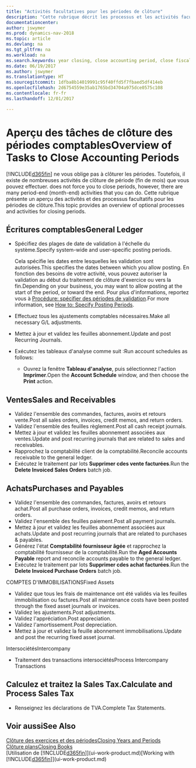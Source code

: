 ```yaml
---
title: "Activités facultatives pour les périodes de clôture"
description: "Cette rubrique décrit les processus et les activités facultatifs pour la clôture des périodes comptables dans Dynamics NAV."
documentationcenter: 
author: jswymer
ms.prod: dynamics-nav-2018
ms.topic: article
ms.devlang: na
ms.tgt_pltfrm: na
ms.workload: na
ms.search.keywords: year closing, close accounting period, close fiscal year, aging, creditor payments, vendor payments
ms.date: 06/19/2017
ms.author: jswymer
ms.translationtype: HT
ms.sourcegitcommit: 1dfba8b14019991c95f40ffd5f7fbaed5df414eb
ms.openlocfilehash: 2d6754559e35ab1765bd34704a975dce0575c108
ms.contentlocale: fr-fr
ms.lasthandoff: 12/01/2017

---
```

# <a name="overview-of-tasks-to-close-accounting-periods"></a><span data-ttu-id="93547-103">Aperçu des tâches de clôture des périodes comptables</span><span class="sxs-lookup"><span data-stu-id="93547-103">Overview of Tasks to Close Accounting Periods</span></span>
[!INCLUDE[d365fin](includes/d365fin_md.md)]<span data-ttu-id="93547-104"> ne vous oblige pas à clôturer les périodes. Toutefois, il existe de nombreuses activités de clôture de période (fin de mois) que vous pouvez effectuer.</span><span class="sxs-lookup"><span data-stu-id="93547-104"> does not force you to close periods, however, there are many period-end (month-end) activities that you can do.</span></span> <span data-ttu-id="93547-105">Cette rubrique présente un aperçu des activités et des processus facultatifs pour les périodes de clôture.</span><span class="sxs-lookup"><span data-stu-id="93547-105">This topic provides an overview of optional processes and activities for closing periods.</span></span>  

## <a name="general-ledger"></a><span data-ttu-id="93547-106">Écritures comptables</span><span class="sxs-lookup"><span data-stu-id="93547-106">General Ledger</span></span>
* <span data-ttu-id="93547-107">Spécifiez des plages de date de validation à l'échelle du système.</span><span class="sxs-lookup"><span data-stu-id="93547-107">Specify system-wide and user-specific posting periods.</span></span>  

    <span data-ttu-id="93547-108">Cela spécifie les dates entre lesquelles les validation sont autorisées.</span><span class="sxs-lookup"><span data-stu-id="93547-108">This specifies the dates between which you allow posting.</span></span> <span data-ttu-id="93547-109">En fonction des besoins de votre activité, vous pouvez autoriser la validation au début du traitement de clôture d'exercice ou vers la fin.</span><span class="sxs-lookup"><span data-stu-id="93547-109">Depending on your business, you may want to allow posting at the start of the period, or toward the end.</span></span> <span data-ttu-id="93547-110">Pour plus d'informations, reportez vous à [Procédure: spécifier des périodes de validation](finance-how-specify-posting-periods.md).</span><span class="sxs-lookup"><span data-stu-id="93547-110">For more information, see [How to: Specify Posting Periods](finance-how-specify-posting-periods.md).</span></span>  
* <span data-ttu-id="93547-111">Effectuez tous les ajustements comptables nécessaires.</span><span class="sxs-lookup"><span data-stu-id="93547-111">Make all necessary G/L adjustments.</span></span>  
* <span data-ttu-id="93547-112">Mettez à jour et validez les feuilles abonnement.</span><span class="sxs-lookup"><span data-stu-id="93547-112">Update and post Recurring Journals.</span></span>  
  <!--* Process Consolidations-->
* <span data-ttu-id="93547-113">Exécutez les tableaux d'analyse comme suit :</span><span class="sxs-lookup"><span data-stu-id="93547-113">Run account schedules as follows:</span></span>  
  * <span data-ttu-id="93547-114">Ouvrez la fenêtre **Tableau d'analyse**, puis sélectionnez l'action **Imprimer**.</span><span class="sxs-lookup"><span data-stu-id="93547-114">Open the **Account Schedule** window, and then choose the **Print** action.</span></span>  

## <a name="sales-and-receivables"></a><span data-ttu-id="93547-115">Ventes</span><span class="sxs-lookup"><span data-stu-id="93547-115">Sales and Receivables</span></span>
* <span data-ttu-id="93547-116">Validez l'ensemble des commandes, factures, avoirs et retours vente.</span><span class="sxs-lookup"><span data-stu-id="93547-116">Post all sales orders, invoices, credit memos, and return orders.</span></span>  
* <span data-ttu-id="93547-117">Validez l'ensemble des feuilles règlement.</span><span class="sxs-lookup"><span data-stu-id="93547-117">Post all cash receipt journals.</span></span>  
* <span data-ttu-id="93547-118">Mettez à jour et validez les feuilles abonnement associées aux ventes.</span><span class="sxs-lookup"><span data-stu-id="93547-118">Update and post recurring journals that are related to sales and receivables.</span></span>  
* <span data-ttu-id="93547-119">Rapprochez la comptabilité client de la comptabilité.</span><span class="sxs-lookup"><span data-stu-id="93547-119">Reconcile accounts receivable to the general ledger.</span></span>  
* <span data-ttu-id="93547-120">Exécutez le traitement par lots **Supprimer cdes vente facturées**.</span><span class="sxs-lookup"><span data-stu-id="93547-120">Run the **Delete Invoiced Sales Orders** batch job.</span></span>  

## <a name="purchases-and-payables"></a><span data-ttu-id="93547-121">Achats</span><span class="sxs-lookup"><span data-stu-id="93547-121">Purchases and Payables</span></span>
* <span data-ttu-id="93547-122">Validez l'ensemble des commandes, factures, avoirs et retours achat.</span><span class="sxs-lookup"><span data-stu-id="93547-122">Post all purchase orders, invoices, credit memos, and return orders.</span></span>  
* <span data-ttu-id="93547-123">Validez l'ensemble des feuilles paiement.</span><span class="sxs-lookup"><span data-stu-id="93547-123">Post all payment journals.</span></span>  
* <span data-ttu-id="93547-124">Mettez à jour et validez les feuilles abonnement associées aux achats.</span><span class="sxs-lookup"><span data-stu-id="93547-124">Update and post recurring journals that are related to purchases & payables.</span></span>  
* <span data-ttu-id="93547-125">Générez l'état **Comptabilité fournisseur âgée** et rapprochez la comptabilité fournisseur de la comptabilité.</span><span class="sxs-lookup"><span data-stu-id="93547-125">Run the **Aged Accounts Payable** report and reconcile accounts payable to the general ledger.</span></span>  
* <span data-ttu-id="93547-126">Exécutez le traitement par lots **Supprimer cdes achat facturées**.</span><span class="sxs-lookup"><span data-stu-id="93547-126">Run the **Delete Invoiced Purchase Orders** batch job.</span></span>  

<span data-ttu-id="93547-127">COMPTES D'IMMOBILISATIONS</span><span class="sxs-lookup"><span data-stu-id="93547-127">Fixed Assets</span></span>
* <span data-ttu-id="93547-128">Validez que tous les frais de maintenance ont été validés via les feuilles immobilisation ou factures.</span><span class="sxs-lookup"><span data-stu-id="93547-128">Post all maintenance costs have been posted through the fixed asset journals or invoices.</span></span>
* <span data-ttu-id="93547-129">Validez les ajustements.</span><span class="sxs-lookup"><span data-stu-id="93547-129">Post adjustments.</span></span>
* <span data-ttu-id="93547-130">Validez l'appréciation.</span><span class="sxs-lookup"><span data-stu-id="93547-130">Post appreciation.</span></span>
* <span data-ttu-id="93547-131">Validez l'amortissement.</span><span class="sxs-lookup"><span data-stu-id="93547-131">Post depreciation.</span></span>
* <span data-ttu-id="93547-132">Mettez à jour et validez la feuille abonnement immobilisations.</span><span class="sxs-lookup"><span data-stu-id="93547-132">Update and post the recurring fixed asset journal.</span></span>

<span data-ttu-id="93547-133">Intersociétés</span><span class="sxs-lookup"><span data-stu-id="93547-133">Intercompany</span></span>
* <span data-ttu-id="93547-134">Traitement des transactions intersociétés</span><span class="sxs-lookup"><span data-stu-id="93547-134">Process Intercompany Transactions</span></span>

## <a name="calculate-and-process-sales-tax"></a><span data-ttu-id="93547-135">Calculez et traitez la Sales Tax.</span><span class="sxs-lookup"><span data-stu-id="93547-135">Calculate and Process Sales Tax</span></span>
* <span data-ttu-id="93547-136">Renseignez les déclarations de TVA.</span><span class="sxs-lookup"><span data-stu-id="93547-136">Complete Tax Statements.</span></span>  

## <a name="see-also"></a><span data-ttu-id="93547-137">Voir aussi</span><span class="sxs-lookup"><span data-stu-id="93547-137">See Also</span></span>
[<span data-ttu-id="93547-138">Clôture des exercices et des périodes</span><span class="sxs-lookup"><span data-stu-id="93547-138">Closing Years and Periods</span></span>](year-close-years-periods.md)  
[<span data-ttu-id="93547-139">Clôture plans</span><span class="sxs-lookup"><span data-stu-id="93547-139">Closing Books</span></span>](year-close-books.md)  
<span data-ttu-id="93547-140">[Utilisation de [!INCLUDE[d365fin](includes/d365fin_md.md)]](ui-work-product.md)</span><span class="sxs-lookup"><span data-stu-id="93547-140">[Working with [!INCLUDE[d365fin](includes/d365fin_md.md)]](ui-work-product.md)</span></span>

